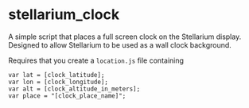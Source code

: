 # stellarium_clock
A simple script that places a full screen clock on the Stellarium display. Designed to allow Stellarium to be used as a wall clock background.

Requires that you create a `location.js` file containing
```
var lat = [clock_latitude];
var lon = [clock_longitude];
var alt = [clock_altitude_in_meters];
var place = "[clock_place_name]";
 ```